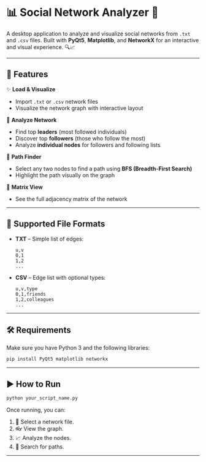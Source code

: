
# 📊 Social Network Analyzer 🧠

A desktop application to analyze and visualize social networks from `.txt` and `.csv` files. Built with **PyQt5**, **Matplotlib**, and **NetworkX** for an interactive and visual experience. 🔍📈

---

## 🚀 Features

✨ **Load & Visualize**  
- Import `.txt` or `.csv` network files  
- Visualize the network graph with interactive layout  

👥 **Analyze Network**  
- Find top **leaders** (most followed individuals)  
- Discover top **followers** (those who follow the most)  
- Analyze **individual nodes** for followers and following lists  

🧭 **Path Finder**  
- Select any two nodes to find a path using **BFS (Breadth-First Search)**  
- Highlight the path visually on the graph  

🧮 **Matrix View**  
- See the full adjacency matrix of the network  

---

## 📂 Supported File Formats

- **TXT** – Simple list of edges:  
  ```
  u,v
  0,1
  1,2
  ...
  ```

- **CSV** – Edge list with optional types:  
  ```
  u,v,type
  0,1,friends
  1,2,colleagues
  ...
  ```

---

## 🛠️ Requirements

Make sure you have Python 3 and the following libraries:

```bash
pip install PyQt5 matplotlib networkx
```

---

## ▶️ How to Run

```bash
python your_script_name.py
```

Once running, you can:
1. 📁 Select a network file.
2. 👓 View the graph.
3. 📈 Analyze the nodes.
4. 🔎 Search for paths.

---

